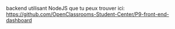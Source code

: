 backend utilisant NodeJS que tu peux trouver ici: 
https://github.com/OpenClassrooms-Student-Center/P9-front-end-dashboard
